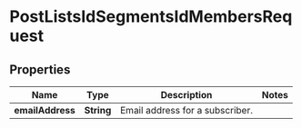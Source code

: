 

# PostListsIdSegmentsIdMembersRequest


## Properties

| Name | Type | Description | Notes |
|------------ | ------------- | ------------- | -------------|
|**emailAddress** | **String** | Email address for a subscriber. |  |



